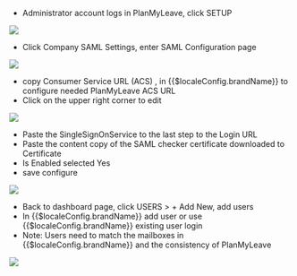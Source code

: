<IntegrationDetailCard :title="`Configure PlanMyLeave`">

- Administrator account logs in PlanMyLeave, click SETUP

![](~@imagesZhCn/integration/planmyleave/2-1.png)

- Click Company SAML Settings, enter SAML Configuration page

![](~@imagesZhCn/integration/planmyleave/2-2.png)

- copy Consumer Service URL (ACS) , in {{$localeConfig.brandName}} to configure needed PlanMyLeave ACS URL
- Click on the upper right corner to edit

![](~@imagesZhCn/integration/planmyleave/2-3.png)

- Paste the SingleSignOnService to the last step to the Login URL
- Paste the content copy of the SAML checker certificate downloaded to Certificate
- Is Enabled selected Yes
- save configure

![](~@imagesZhCn/integration/planmyleave/2-4.png)

- Back to dashboard page, click USERS &gt; + Add New, add users
- In {{$localeConfig.brandName}} add user or use {{$localeConfig.brandName}} existing user login
- Note: Users need to match the mailboxes in {{$localeConfig.brandName}} and the consistency of PlanMyLeave

![](~@imagesZhCn/integration/planmyleave/2-5.png)

</IntegrationDetailCard>
